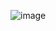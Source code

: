 ![image](https://github.com/gauravhalnawar1011/AWS/assets/140076717/9c4cf3f0-9536-481e-ad7b-d20673751237)
